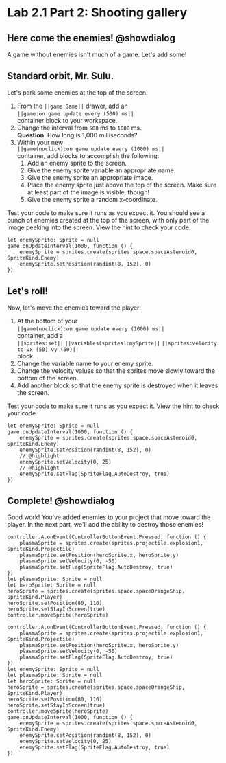 # Lab 2.1 Part 2: Shooting gallery

## Here come the enemies! @showdialog

A game without enemies isn't much of a game. Let's add some!

## Standard orbit, Mr. Sulu.

Let's park some enemies at the top of the screen.

1.   From the ``||game:Game||`` drawer, add an   
``||game:on game update every (500) ms||``   
container block to your workspace.
1.   Change the interval from `500` ms to `1000` ms.   
**Question**: How long is 1,000 milliseconds?
1.   Within your new   
``||game(noclick):on game update every (1000) ms||``   
container,
add blocks to accomplish the following:
     1.   Add an enemy sprite to the screen.
     1.   Give the enemy sprite variable an appropriate name.
     1.   Give the enemy sprite an appropriate image.
     1.   Place the enemy sprite just above the top of the screen.
          Make sure at least part of the image is visible, though!
     1.   Give the enemy sprite a random x-coordinate.

Test your code to make sure it runs as you expect it.
You should see a bunch of enemies created at the top of the screen, with only
part of the image peeking into the screen.
View the hint to check your code.

```blocks
let enemySprite: Sprite = null
game.onUpdateInterval(1000, function () {
    enemySprite = sprites.create(sprites.space.spaceAsteroid0, SpriteKind.Enemy)
    enemySprite.setPosition(randint(8, 152), 0)
})
```

## Let's roll!

Now, let's move the enemies toward the player!

1.   At the bottom of your   
``||game(noclick):on game update every (1000) ms||``   
container, add a   
``||sprites:set||`` ``||variables(sprites):mySprite||``
``||sprites:velocity to vx (50) vy (50)||``   
block.
1.   Change the variable name to your enemy sprite.
1.   Change the velocity values so that the sprites move slowly
toward the bottom of the screen.
1.   Add another block so that the enemy sprite is destroyed when it leaves
the screen.

Test your code to make sure it runs as you expect it.
View the hint to check your code.

```blocks
let enemySprite: Sprite = null
game.onUpdateInterval(1000, function () {
    enemySprite = sprites.create(sprites.space.spaceAsteroid0, SpriteKind.Enemy)
    enemySprite.setPosition(randint(8, 152), 0)
    // @highlight
    enemySprite.setVelocity(0, 25)
    // @highlight
    enemySprite.setFlag(SpriteFlag.AutoDestroy, true)
})
```

## Complete! @showdialog

Good work! You've added enemies to your project that move toward the player.
In the next part, we'll add the ability to destroy those enemies!

```template
controller.A.onEvent(ControllerButtonEvent.Pressed, function () {
    plasmaSprite = sprites.create(sprites.projectile.explosion1, SpriteKind.Projectile)
    plasmaSprite.setPosition(heroSprite.x, heroSprite.y)
    plasmaSprite.setVelocity(0, -50)
    plasmaSprite.setFlag(SpriteFlag.AutoDestroy, true)
})
let plasmaSprite: Sprite = null
let heroSprite: Sprite = null
heroSprite = sprites.create(sprites.space.spaceOrangeShip, SpriteKind.Player)
heroSprite.setPosition(80, 110)
heroSprite.setStayInScreen(true)
controller.moveSprite(heroSprite)
```

```ghost
controller.A.onEvent(ControllerButtonEvent.Pressed, function () {
    plasmaSprite = sprites.create(sprites.projectile.explosion1, SpriteKind.Projectile)
    plasmaSprite.setPosition(heroSprite.x, heroSprite.y)
    plasmaSprite.setVelocity(0, -50)
    plasmaSprite.setFlag(SpriteFlag.AutoDestroy, true)
})
let enemySprite: Sprite = null
let plasmaSprite: Sprite = null
let heroSprite: Sprite = null
heroSprite = sprites.create(sprites.space.spaceOrangeShip, SpriteKind.Player)
heroSprite.setPosition(80, 110)
heroSprite.setStayInScreen(true)
controller.moveSprite(heroSprite)
game.onUpdateInterval(1000, function () {
    enemySprite = sprites.create(sprites.space.spaceAsteroid0, SpriteKind.Enemy)
    enemySprite.setPosition(randint(8, 152), 0)
    enemySprite.setVelocity(0, 25)
    enemySprite.setFlag(SpriteFlag.AutoDestroy, true)
})
```